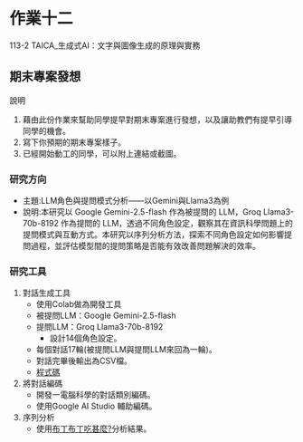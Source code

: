 # 作業十二
113-2 TAICA_生成式AI：文字與圖像生成的原理與實務

## 期末專案發想

說明
1. 藉由此份作業來幫助同學提早對期末專案進行發想，以及讓助教們有提早引導同學的機會。
2. 寫下你預期的期末專案樣子。
3. 已經開始動工的同學，可以附上連結或截圖。

### 研究方向
- 主題:LLM角色與提問模式分析——以Gemini與Llama3為例
- 說明:本研究以 Google Gemini-2.5-flash 作為被提問的 LLM，Groq Llama3-70b-8192 作為提問的 LLM，透過不同角色設定，觀察其在資訊科學問題上的提問模式與互動方式。本研究以序列分析方法，探索不同角色設定如何影響提問過程，並評估模型間的提問策略是否能有效改善問題解決的效率。

### 研究工具
1. 對話生成工具
   - 使用Colab做為開發工具
   - 被提問LLM：Google Gemini-2.5-flash
   - 提問LLM：Groq Llama3-70b-8192
     - 設計14個角色設定。
   - 每個對話17輪(被提問LLM與提問LLM來回為一輪)。
   - 對話完畢後輸出為CSV檔。
   - [程式碼](https://github.com/xin-2001/taica_1132_GenAI/blob/7a65b351b1623e7f18a84a4f8b5fcaf9bc93f8d8/Final_Project/Dialogue_Generation.ipynb)
2. 將對話編碼
   - 開發一電腦科學的對話類別編碼。
   - 使用Google AI Studio 輔助編碼。
3. 序列分析
   - 使用[布丁布丁吃甚麼?](https://blog.pulipuli.info/2010/12/sequential-analysis-tool.html)分析結果。
  

